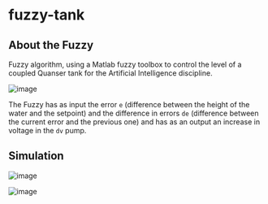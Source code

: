 # fuzzy-tank
## About the Fuzzy 
Fuzzy algorithm, using a Matlab fuzzy toolbox to control the level of a coupled Quanser tank for the Artificial Intelligence discipline.

![image](https://github.com/hugodiasg/fuzzy-tank/assets/80465879/bd6b3d60-38de-4c04-8d8b-368bae3e8659)

The Fuzzy has as input the error `e` (difference between the height of the water and the setpoint) and the difference in errors `de` (difference between the current error and the previous one) and has as an output an increase in voltage in the `dv` pump.

## Simulation

![image](https://github.com/hugodiasg/fuzzy-tank/assets/80465879/378a567c-60ec-4de4-9290-0a4829c5be75)

![image](https://github.com/hugodiasg/fuzzy-tank/assets/80465879/c7dab119-681f-41aa-a508-b6e9f5bca261)





